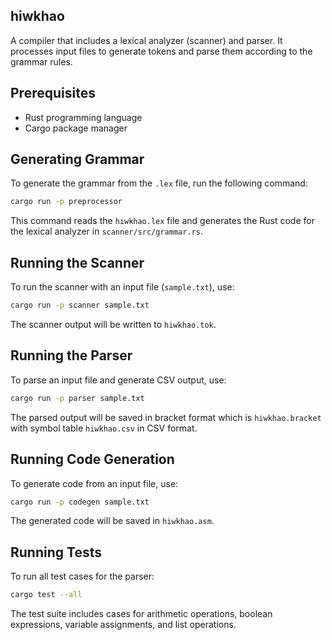 ## hiwkhao

A compiler that includes a lexical analyzer (scanner) and parser. It processes input files to generate tokens and parse them according to the grammar rules.

## Prerequisites

- Rust programming language
- Cargo package manager

## Generating Grammar

To generate the grammar from the `.lex` file, run the following command:

```sh
cargo run -p preprocessor
```

This command reads the `hiwkhao.lex` file and generates the Rust code for the lexical analyzer in `scanner/src/grammar.rs`.

## Running the Scanner

To run the scanner with an input file (`sample.txt`), use:

```sh
cargo run -p scanner sample.txt
```

The scanner output will be written to `hiwkhao.tok`.

## Running the Parser

To parse an input file and generate CSV output, use:

```sh
cargo run -p parser sample.txt
```

The parsed output will be saved in bracket format which is `hiwkhao.bracket` with symbol table `hiwkhao.csv` in CSV format.

## Running Code Generation

To generate code from an input file, use:

```sh
cargo run -p codegen sample.txt
```

The generated code will be saved in `hiwkhao.asm`.

## Running Tests

To run all test cases for the parser:

```sh
cargo test --all
```

The test suite includes cases for arithmetic operations, boolean expressions, variable assignments, and list operations.

